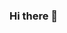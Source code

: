 ### Hi there 👋

<!--
**I’m currently working on** = ["Algorthmic trading", "Discord & Twitch bots", "Indie Game Development", "Multiple Web Scraping convience scripts", "Web Development"]

**I’m currently learning** = {"Javascript Libraries": ["Anime.js", "three.js"], "React": "To creative fluid and intuitive frontends for other projects", "Unreal Engine 5": "hobby Game Development"}


- 👯 I’m looking to collaborate on =  UE5 Game Development
- 🤔 I’m looking for help with     =  3D model & texture assets
- 📫 How to reach me:                 Michel.dougie@gmail.com
-->
